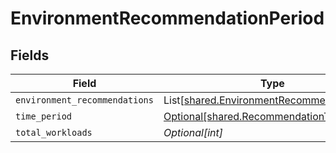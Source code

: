 # EnvironmentRecommendationPeriod


## Fields

| Field                                                                                        | Type                                                                                         | Required                                                                                     | Description                                                                                  |
| -------------------------------------------------------------------------------------------- | -------------------------------------------------------------------------------------------- | -------------------------------------------------------------------------------------------- | -------------------------------------------------------------------------------------------- |
| `environment_recommendations`                                                                | List[[shared.EnvironmentRecommendation](../../models/shared/environmentrecommendation.md)]   | :heavy_minus_sign:                                                                           | N/A                                                                                          |
| `time_period`                                                                                | [Optional[shared.RecommendationTimePeriod]](../../models/shared/recommendationtimeperiod.md) | :heavy_minus_sign:                                                                           | N/A                                                                                          |
| `total_workloads`                                                                            | *Optional[int]*                                                                              | :heavy_minus_sign:                                                                           | N/A                                                                                          |